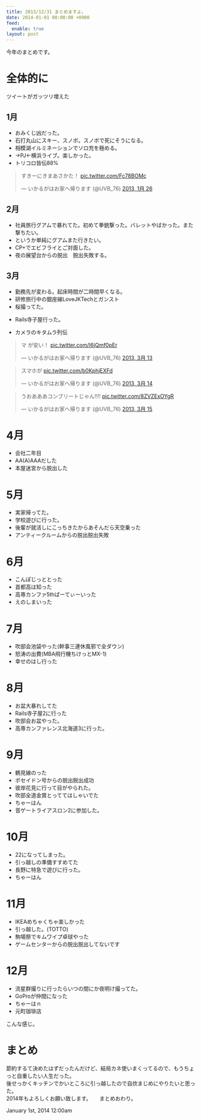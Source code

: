 ```yaml
---
title: 2013/12/31 まとめますよ。
date: 2014-01-01 00:00:00 +0900
feed:
  enable: true
layout: post
---
```

<p>今年のまとめです。</p>    <h1>全体的に</h1>    <p>ツイートがガッツリ増えた</p>    <h2>1月</h2>    <ul>      <li>おみくじ凶だった。</li>      <li>石打丸山にスキー、スノボ。スノボで死にそうになる。</li>      <li>相模湖イルミネーションでソロ充を極める。</li>      <li>→PJ←横浜ライブ。楽しかった。</li>      <li>トリコロ皆伝88%</li>    </ul>    <blockquote class="twitter-tweet" lang="ja">      <p>        すきーにきまあさかた！        <a href="http://t.co/Fc78BOMc" target="_blank">pic.twitter.com/Fc78BOMc</a>      </p>      — いかるがはお家へ帰ります (@UVB_76)      <a href="https://twitter.com/UVB_76/statuses/295037633166454785" target="_blank">2013, 1月 26</a>    </blockquote>    <script async src="//platform.twitter.com/widgets.js" charset="utf-8"></script>    <h2>2月</h2>    <ul>      <li>        社員旅行グアムで暴れてた。初めて拳銃撃った。バレットやばかった。また撃ちたい。      </li>      <li>というか単純にグアムまた行きたい。</li>      <li>CP+でエビフライとご対面した。</li>      <li>夜の展望台からの脱出　脱出失敗する。</li>    </ul>    <h2>3月</h2>    <ul>      <li>勤務先が変わる。起床時間が二時間早くなる。</li>      <li>研修旅行中の銀座線LoveJKTechとガンスト</li>      <li>桜撮ってた。</li>      <li><p>Rails寺子屋行った。</p></li>      <li><p>カメラのキタムラ列伝</p></li>    </ul>    <blockquote class="twitter-tweet" lang="ja">      <p>        マ が安い！        <a href="http://t.co/I6jQmf0pEr" target="_blank">pic.twitter.com/I6jQmf0pEr</a>      </p>      — いかるがはお家へ帰ります (@UVB_76)      <a href="https://twitter.com/UVB_76/statuses/311769099611033601" target="_blank">2013, 3月 13</a>    </blockquote>    <script async src="//platform.twitter.com/widgets.js" charset="utf-8"></script>    <blockquote class="twitter-tweet" lang="ja">      <p>        スマホが        <a href="http://t.co/b0KphjEXFd" target="_blank">pic.twitter.com/b0KphjEXFd</a>      </p>      — いかるがはお家へ帰ります (@UVB_76)      <a href="https://twitter.com/UVB_76/statuses/312132762893176832" target="_blank">2013, 3月 14</a>    </blockquote>    <script async src="//platform.twitter.com/widgets.js" charset="utf-8"></script>    <blockquote class="twitter-tweet" lang="ja">      <p>        うおあああコンブリートじゃん!!!!        <a href="http://t.co/8ZVZExOYgR" target="_blank">pic.twitter.com/8ZVZExOYgR</a>      </p>      — いかるがはお家へ帰ります (@UVB_76)      <a href="https://twitter.com/UVB_76/statuses/312488610106572800" target="_blank">2013, 3月 15</a>    </blockquote>    <script async src="//platform.twitter.com/widgets.js" charset="utf-8"></script>    <h1>4月</h1>    <ul>      <li>会社二年目</li>      <li>AA(A)AAAだした</li>      <li>本屋迷宮から脱出した</li>    </ul>    <h1>5月</h1>    <ul>      <li>実家帰ってた。</li>      <li>学校遊びに行った。</li>      <li>後輩が就活しにこっちきたからあそんだら天空乗った</li>      <li>アンティークルームからの脱出脱出失敗</li>    </ul>    <h1>6月</h1>    <ul>      <li>こんぽじっととった</li>      <li>首都高は知った</li>      <li>高専カンファ5thぱーてぃーいった</li>      <li>えのしまいった</li>    </ul>    <h1>7月</h1>    <ul>      <li>吹部会池袋やった(幹事三連休風邪で全ダウン)</li>      <li>怒涛の出費(MBA飛行機ちけっとMX-1)</li>      <li>幸せのはし行った</li>    </ul>    <h1>8月</h1>    <ul>      <li>お盆大暴れしてた</li>      <li>Rails寺子屋2に行った</li>      <li>吹部会お盆やった。</li>      <li>高専カンファレンス北海道3に行った。</li>    </ul>    <h1>9月</h1>    <ul>      <li>鶴見線のった</li>      <li>ポセイドン号からの脱出脱出成功</li>      <li>彼岸花見に行って目がやられた。</li>      <li>吹部全道金賞とっててはしゃいでた</li>      <li>ちゃーはん</li>      <li>音ゲートライアスロン2に参加した。</li>    </ul>    <h1>10月</h1>    <ul>      <li>22になってしまった。</li>      <li>引っ越しの準備すすめてた</li>      <li>長野に特急で遊びに行った。</li>      <li>ちゃーはん</li>    </ul>    <h1>11月</h1>    <ul>      <li>IKEAめちゃくちゃ楽しかった</li>      <li>引っ越した。(TOTTO)</li>      <li>駒場祭でキムワイプ卓球やった</li>      <li>ゲームセンターからの脱出脱出してないです</li>    </ul>    <h1>12月</h1>    <ul>      <li>流星群撮りに行ったらいつの間にか夜明け撮ってた。</li>      <li>GoProが仲間になった</li>      <li>ちゃーはｎ</li>      <li>元町珈琲店</li>    </ul>    <p>こんな感じ。</p>    <h1>まとめ</h1>    <p>      節約するて決めたはずだったんだけど、結局カネ使いまくってるので、もうちょっと自重したい人生だった。<br>      後せっかくキッチンでかいところに引っ越したので自炊まじめにやりたいと思った。<br>      2014年もよろしくお願い致します。 　 まとめおわり。    </p>    <div id="footer">      <span id="timestamp"> January 1st, 2014 12:00am </span>    </div>
